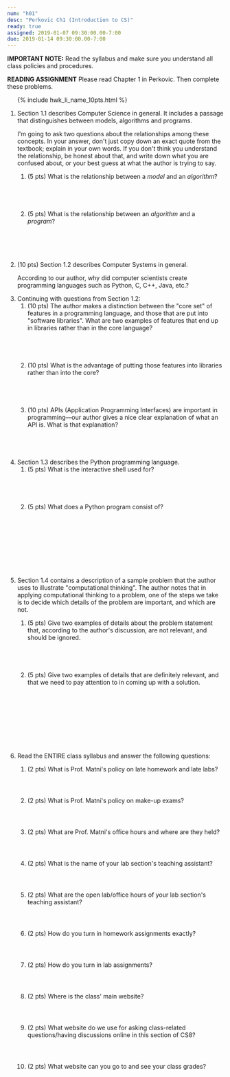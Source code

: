 ```yaml
---
num: "h01"
desc: "Perkovic Ch1 (Introduction to CS)"
ready: true
assigned: 2019-01-07 09:30:00.00-7:00
due: 2019-01-14 09:30:00.00-7:00
---
```


<b>IMPORTANT NOTE:</b>
Read the syllabus and make sure you understand all class policies and procedures.

<b>READING ASSIGNMENT</b>
Please read Chapter 1 in Perkovic.  Then complete these problems.

<ol>

{% include hwk_li_name_10pts.html %}

<li>Section 1.1 describes Computer Science in general.  It includes
a passage that distinguishes between models, algorithms and programs.

I'm going to ask two questions about the relationships among these concepts.
In your answer, don't just copy down an exact quote from the textbook;
explain in your own words.  If you don't think you understand the relationship,
be honest about that, and write down what you are confused about, or your best guess at what the author is trying to say.


<ol>
<li style="padding-bottom:5em;">(5 pts) What is the relationship between a <em>model</em> and an
<em>algorithm</em>?
</li>
<li style="padding-bottom:5em;">(5 pts) What is the relationship between an <em>algorithm</em> and a <em>program</em>?
</li>
</ol>


</li>


<li><p>(10 pts) Section 1.2 describes Computer Systems in general.

According to our author, why did computer scientists create programming languages such as Python, C, C++, Java, etc.? </p>

<div class="pagebreak">
</div>

</li>

<li>Continuing with questions from Section 1.2:

<ol>

<li style="padding-bottom:5em;">(10 pts) The author makes a distinction between the "core set" of features in a programming language, and those
that are put into "software libraries".   What are two examples of features that end up in libraries rather than in the
core language?</li>


<li style="padding-bottom:5em;">(10 pts) What is the advantage of putting those features into libraries rather than into the core?</li>

<li style="padding-bottom:5em;">(10 pts) APIs (Application Programming Interfaces) are important in programming&mdash;our author gives a nice clear explanation of what an API is.   What is that explanation?</li>

</ol>


</li>


<li style="padding-bottom:5em;">Section 1.3 describes the Python programming language.

<ol>
<li style="padding-bottom:5em;">(5 pts) What is the interactive shell used for?
</li>
<li style="padding-bottom:5em;">(5 pts) What does a Python program consist of?
</li>
</ol>

</li>

<li style="padding-bottom:5em;"><p>Section 1.4 contains a description of a sample problem that the author uses to illustrate "computational thinking".  The author notes that in applying computational thinking to a problem, one of the steps we take is to decide which
details of the problem are important, and which are not.
</p>

<ol> 
<li style="padding-bottom:5em;">(5 pts) Give two examples of details about the problem statement that, according to the author's discussion, are not relevant, and should be ignored.
</li>
<li style="padding-bottom:5em;">(5 pts) Give two examples of details that are definitely relevant, and that we need to pay attention to in coming up with a solution.
</li>
</ol>

<div class="pagebreak">
</div>
<li style="padding-bottom:1em;"><p>Read the ENTIRE class syllabus and answer the following questions:</p>
<ol> 
<li style="padding-bottom:4em;">(2 pts) What is Prof. Matni's policy on late homework and late labs?
</li>
<li style="padding-bottom:4em;">(2 pts) What is Prof. Matni's policy on make-up exams?
</li>
<li style="padding-bottom:4em;">(2 pts) What are Prof. Matni's office hours and where are they held?
</li>
<li style="padding-bottom:4em;">(2 pts) What is the name of your lab section's teaching assistant?
</li>
<li style="padding-bottom:4em;">(2 pts) What are the open lab/office hours of your lab section's teaching assistant?
</li>
<li style="padding-bottom:4em;">(2 pts) How do you turn in homework assignments exactly?
</li>
<li style="padding-bottom:4em;">(2 pts) How do you turn in lab assignments?
</li>
<li style="padding-bottom:4em;">(2 pts) Where is the class' main website?
</li>
<li style="padding-bottom:4em;">(2 pts) What website do we use for asking class-related questions/having discussions online in this section of CS8?
</li>
<li style="padding-bottom:4em;">(2 pts) What website can you go to and see your class grades?
</li>
</ol>

</li>

